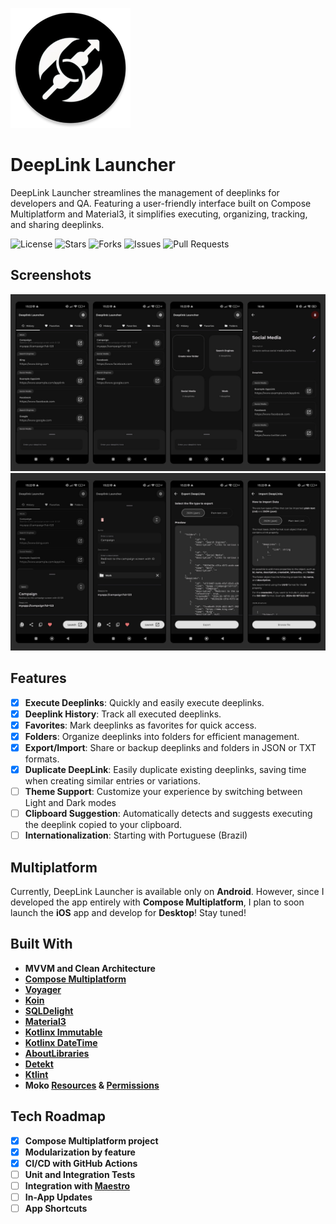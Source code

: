 ![DeepLink Launcher Logo](androidApp/src/main/res/mipmap-xxxhdpi/ic_launcher_round.webp)

# DeepLink Launcher

DeepLink Launcher streamlines the management of deeplinks for developers and QA. Featuring a user-friendly interface built on Compose Multiplatform and Material3, it simplifies executing, organizing, tracking, and sharing deeplinks.

![License](https://img.shields.io/github/license/FelipeKoga/deeplink-launcher)
![Stars](https://img.shields.io/github/stars/FelipeKoga/deeplink-launcher)
![Forks](https://img.shields.io/github/forks/FelipeKoga/deeplink-launcher)
![Issues](https://img.shields.io/github/issues/FelipeKoga/deeplink-launcher)
![Pull Requests](https://img.shields.io/github/issues-pr/FelipeKoga/deeplink-launcher)


## Screenshots
<img src="screenshots/deeplink_launcher_1.png" alt="Screenshot">
<img src="screenshots/deeplink_launcher_2.png" alt="Screenshot">

## Features
- [x] **Execute Deeplinks**: Quickly and easily execute deeplinks.
- [x] **Deeplink History**: Track all executed deeplinks.
- [x] **Favorites**: Mark deeplinks as favorites for quick access.
- [x] **Folders**: Organize deeplinks into folders for efficient management.
- [x] **Export/Import**: Share or backup deeplinks and folders in JSON or TXT formats.
- [x] **Duplicate DeepLink**: Easily duplicate existing deeplinks, saving time when creating similar entries or variations.
- [ ] **Theme Support**: Customize your experience by switching between Light and Dark modes
- [ ] **Clipboard Suggestion**:  Automatically detects and suggests executing the deeplink copied to your clipboard.
- [ ] **Internationalization**: Starting with Portuguese (Brazil)

## Multiplatform

Currently, DeepLink Launcher is available only on **Android**. However, since I developed the app entirely with **Compose Multiplatform**, I plan to soon launch the **iOS** app and develop for **Desktop**! Stay tuned!

## Built With

- **MVVM and Clean Architecture**
- **[Compose Multiplatform](https://github.com/JetBrains/compose-jb)**
- **[Voyager](https://github.com/adrielcafe/voyager)**
- **[Koin](https://insert-koin.io/)**
- **[SQLDelight](https://cashapp.github.io/sqldelight/)**
- **[Material3](https://m3.material.io/)**
- **[Kotlinx Immutable](https://github.com/Kotlin/kotlinx.collections.immutable)**
- **[Kotlinx DateTime](https://github.com/Kotlin/kotlinx-datetime)**
- **[AboutLibraries](https://github.com/mikepenz/AboutLibraries)**
- **[Detekt](https://github.com/detekt/detekt)**
- **[Ktlint](https://github.com/pinterest/ktlint)**
- **Moko [Resources](https://github.com/icerockdev/moko-resources) & [Permissions](https://github.com/icerockdev/moko-permissions)**
  
## Tech Roadmap

- [x] **Compose Multiplatform project**
- [x] **Modularization by feature**
- [x] **CI/CD with GitHub Actions**
- [ ] **Unit and Integration Tests**
- [ ] **Integration with [Maestro](https://maestro.mobile.dev/)**
- [ ] **In-App Updates**
- [ ] **App Shortcuts**
